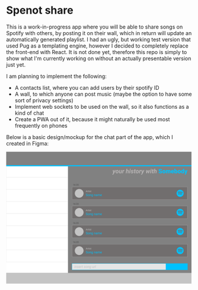 # Spenot share

This is a work-in-progress app where you will be able to share songs on Spotify with others, by posting it on their wall, which in return will update an automatically generated playlist. I had an ugly, but working test version that used Pug as a templating engine, however I decided to completely replace the front-end with React. It is not done yet, therefore this repo is simply to show what I'm currently working on without an actually presentable version just yet.

I am planning to implement the following:
  - A contacts list, where you can add users by their spotify ID
  - A wall, to which anyone can post music (maybe the option to have some sort of privacy settings)
  - Implement web sockets to be used on the wall, so it also functions as a kind of chat
  - Create a PWA out of it, because it might naturally be used most frequently on phones

Below is a basic design/mockup for the chat part of the app, which I created in Figma:

<img alt="Basic mockup of chat part" src="https://raw.githubusercontent.com/prothy/spenot-share/main/docs/spenot-desktop.png" width=500 height=auto>

